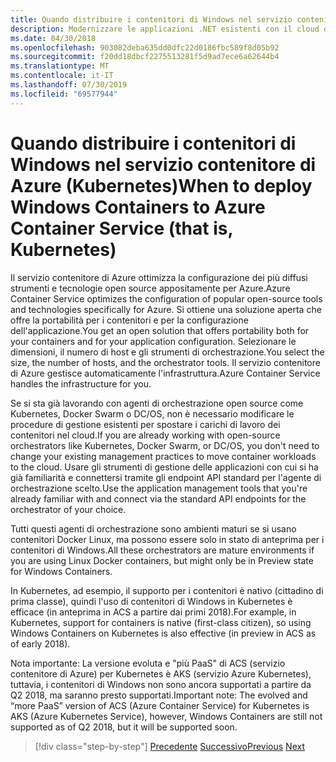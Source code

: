 ```yaml
---
title: Quando distribuire i contenitori di Windows nel servizio contenitore di Azure (Kubernetes)
description: Modernizzare le applicazioni .NET esistenti con il cloud di Azure e i contenitori di Windows | Quando distribuire i contenitori di Windows nel servizio contenitore di Azure (Kubernetes)
ms.date: 04/30/2018
ms.openlocfilehash: 903082deba635dd0dfc22d0186fbc589f8d05b92
ms.sourcegitcommit: f20dd18dbcf2275513281f5d9ad7ece6a62644b4
ms.translationtype: MT
ms.contentlocale: it-IT
ms.lasthandoff: 07/30/2019
ms.locfileid: "69577944"
---
```

# <a name="when-to-deploy-windows-containers-to-azure-container-service-that-is-kubernetes"></a><span data-ttu-id="8c1f3-103">Quando distribuire i contenitori di Windows nel servizio contenitore di Azure (Kubernetes)</span><span class="sxs-lookup"><span data-stu-id="8c1f3-103">When to deploy Windows Containers to Azure Container Service (that is, Kubernetes)</span></span>

<span data-ttu-id="8c1f3-104">Il servizio contenitore di Azure ottimizza la configurazione dei più diffusi strumenti e tecnologie open source appositamente per Azure.</span><span class="sxs-lookup"><span data-stu-id="8c1f3-104">Azure Container Service optimizes the configuration of popular open-source tools and technologies specifically for Azure.</span></span> <span data-ttu-id="8c1f3-105">Si ottiene una soluzione aperta che offre la portabilità per i contenitori e per la configurazione dell'applicazione.</span><span class="sxs-lookup"><span data-stu-id="8c1f3-105">You get an open solution that offers portability both for your containers and for your application configuration.</span></span> <span data-ttu-id="8c1f3-106">Selezionare le dimensioni, il numero di host e gli strumenti di orchestrazione.</span><span class="sxs-lookup"><span data-stu-id="8c1f3-106">You select the size, the number of hosts, and the orchestrator tools.</span></span> <span data-ttu-id="8c1f3-107">Il servizio contenitore di Azure gestisce automaticamente l'infrastruttura.</span><span class="sxs-lookup"><span data-stu-id="8c1f3-107">Azure Container Service handles the infrastructure for you.</span></span>

<span data-ttu-id="8c1f3-108">Se si sta già lavorando con agenti di orchestrazione open source come Kubernetes, Docker Swarm o DC/OS, non è necessario modificare le procedure di gestione esistenti per spostare i carichi di lavoro dei contenitori nel cloud.</span><span class="sxs-lookup"><span data-stu-id="8c1f3-108">If you are already working with open-source orchestrators like Kubernetes, Docker Swarm, or DC/OS, you don't need to change your existing management practices to move container workloads to the cloud.</span></span> <span data-ttu-id="8c1f3-109">Usare gli strumenti di gestione delle applicazioni con cui si ha già familiarità e connettersi tramite gli endpoint API standard per l'agente di orchestrazione scelto.</span><span class="sxs-lookup"><span data-stu-id="8c1f3-109">Use the application management tools that you're already familiar with and connect via the standard API endpoints for the orchestrator of your choice.</span></span>

<span data-ttu-id="8c1f3-110">Tutti questi agenti di orchestrazione sono ambienti maturi se si usano contenitori Docker Linux, ma possono essere solo in stato di anteprima per i contenitori di Windows.</span><span class="sxs-lookup"><span data-stu-id="8c1f3-110">All these orchestrators are mature environments if you are using Linux Docker containers, but might only be in Preview state for Windows Containers.</span></span>

<span data-ttu-id="8c1f3-111">In Kubernetes, ad esempio, il supporto per i contenitori è nativo (cittadino di prima classe), quindi l'uso di contenitori di Windows in Kubernetes è efficace (in anteprima in ACS a partire dai primi 2018).</span><span class="sxs-lookup"><span data-stu-id="8c1f3-111">For example, in Kubernetes, support for containers is native (first-class citizen), so using Windows Containers on Kubernetes is also effective (in preview in ACS as of early 2018).</span></span>

<span data-ttu-id="8c1f3-112">Nota importante: La versione evoluta e "più PaaS" di ACS (servizio contenitore di Azure) per Kubernetes è AKS (servizio Azure Kubernetes), tuttavia, i contenitori di Windows non sono ancora supportati a partire da Q2 2018, ma saranno presto supportati.</span><span class="sxs-lookup"><span data-stu-id="8c1f3-112">Important note: The evolved and “more PaaS” version of ACS (Azure Container Service) for Kubernetes is AKS (Azure Kubernetes Service), however, Windows Containers are still not supported as of Q2 2018, but it will be supported soon.</span></span>

>[!div class="step-by-step"]
><span data-ttu-id="8c1f3-113">[Precedente](when-to-deploy-windows-containers-to-azure-container-instances-ACI.md)
>[Successivo](choosing-azure-compute-options-for-container-based-applications.md)</span><span class="sxs-lookup"><span data-stu-id="8c1f3-113">[Previous](when-to-deploy-windows-containers-to-azure-container-instances-ACI.md)
[Next](choosing-azure-compute-options-for-container-based-applications.md)</span></span>
